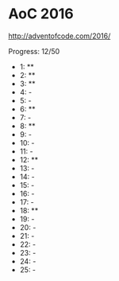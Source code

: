 AoC 2016
====

http://adventofcode.com/2016/


Progress: 12/50

- 1:      **
- 2:      **
- 3:      **
- 4:      -
- 5:      -
- 6:      **
- 7:      -
- 8:      **
- 9:      -
- 10:     -
- 11:     -
- 12:     **
- 13:     -
- 14:     -
- 15:     -
- 16:     -
- 17:     -
- 18:     **
- 19:     -
- 20:     -
- 21:     -
- 22:     -
- 23:     -
- 24:     -
- 25:     -